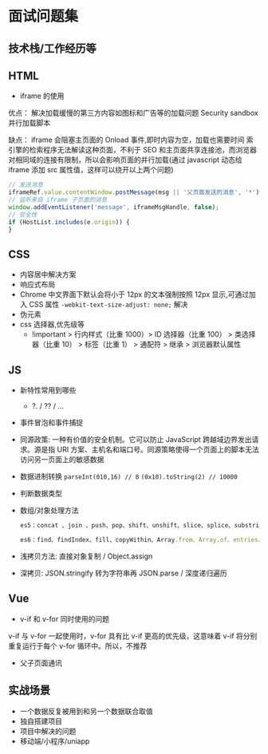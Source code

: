 # 面试问题集

## 技术栈/工作经历等

## HTML

- iframe 的使用

优点：
解决加载缓慢的第三方内容如图标和广告等的加载问题
Security sandbox
并行加载脚本

缺点：
iframe 会阻塞主页面的 Onload 事件,即时内容为空，加载也需要时间
索引擎的检索程序无法解读这种页面，不利于 SEO
和主页面共享连接池，而浏览器对相同域的连接有限制，所以会影响页面的并行加载(通过 javascript 动态给 iframe 添加 src 属性值，这样可以绕开以上两个问题)

```js
// 发送消息
iframeRef.value.contentWindow.postMessage(msg || '父页面发送的消息', '*');
// 监听来自 iframe 子页面的消息
window.addEventListener('message', iframeMsgHandle, false);
// 安全性
if (HostList.includes(e.origin)) {
}
```

## CSS

- 内容居中解决方案
- 响应式布局
- Chrome 中文界面下默认会将小于 12px 的文本强制按照 12px 显示,可通过加入 CSS 属性 `-webkit-text-size-adjust: none;` 解决
- 伪元素
- css 选择器,优先级等
  - !important > 行内样式（比重 1000）> ID 选择器（比重 100） > 类选择器（比重 10） > 标签（比重 1） > 通配符 > 继承 > 浏览器默认属性

## JS

- 新特性常用到哪些
  - ?. / ?? / ...
- 事件冒泡和事件捕捉
- 同源政策: 一种有价值的安全机制。它可以防止 JavaScript 跨越域边界发出请求。源是指 URI 方案、主机名和端口号。同源策略使得一个页面上的脚本无法访问另一页面上的敏感数据
- 数据进制转换 `parseInt(010,16) // 8` `(0x10).toString(2) // 10000`
- 判断数据类型
- 数组/对象处理方法

  ```js
  es5：concat 、join 、push、pop、shift、unshift、slice、splice、substring 和 substr 、sort、 reverse、indexOf 和 lastIndexOf 、every、some、filter、map、forEach、reduce

  es6：find、findIndex、fill、copyWithin、Array.from、Array.of、entries、values、key、includes
  ```

- 浅拷贝方法: 直接对象复制 / Object.assign
- 深拷贝: JSON.stringify 转为字符串再 JSON.parse / 深度递归遍历

## Vue

- v-if 和 v-for 同时使用的问题

v-if 与 v-for 一起使用时，v-for 具有比 v-if 更高的优先级，这意味着 v-if 将分别重复运行于每个 v-for 循环中。所以，不推荐

- 父子页面通讯

## 实战场景

- 一个数据反复被用到和另一个数据联合取值
- 独自搭建项目
- 项目中解决的问题
- 移动端/小程序/uniapp
